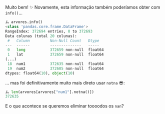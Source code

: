 Muito bem! :sparkles: Novamente, esta informação também poderíamos obter com `info()`...

```python
ム arvores.info()
<class 'pandas.core.frame.DataFrame'>
RangeIndex: 372694 entries, 0 to 372693
Data colunas (total 20 colunas):
 #   Column         Non-Null Count   Dtype  
---  ------         --------------   -----  
 0   long           372659 non-null  float64
 1   lat            372659 non-null  float64
(...)
 18  num1           372635 non-null  float64
 19  num2           372605 non-null  float64
dtypes: float64(10), object(10)
```

... mas foi definitivamente muito mais direto usar `notna` :sunglasses::


```python
ム len(arvores[arvores["num1"].notna()])
372635
```

E o que acontece se queremos eliminar toooodos os `nan`? 
